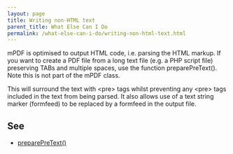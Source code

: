 ```yaml
---
layout: page
title: Writing non-HTML text
parent_title: What Else Can I Do
permalink: /what-else-can-i-do/writing-non-html-text.html
---
```


<div id="bpmbook" class="bpmbook" style="direction:ltr;">
<div class="topic_user_field">
<div id="U0">
<p>mPDF is optimised to output HTML code, i.e. parsing the HTML markup. If you want to create a PDF file from a long text file (e.g. a PHP script file) preserving <span class="smallblock">TAB</span>s and multiple spaces, use the function preparePreText(). Note this is not part of the mPDF class.</p>
<p>This will surround the text with &lt;pre&gt; tags whilst preventing any &lt;pre&gt; tags included in the text from being parsed. It also allows use of a text string marker (<span class="parameter">formfeed</span>) to be replaced by a formfeed in the output file.</p>
<h2>See</h2>
<ul>
<li class="manual_boxlist"><a href="/reference/mpdf-utilities/preparepretext.html">preparePreText()</a> 

</li>
</ul>
</div>
</div>

